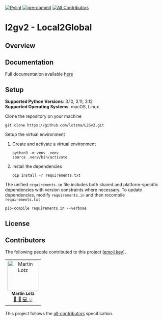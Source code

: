 
[![Pylint](https://github.com/lotzma/L2Gv2/actions/workflows/pylint.yml/badge.svg)](https://github.com/lotzma/L2Gv2/actions/workflows/pylint.yml)
[![pre-commit](https://img.shields.io/badge/pre--commit-enabled-brightgreen?logo=pre-commit)](https://github.com/pre-commit/pre-commit)
[![All Contributors](https://img.shields.io/badge/all_contributors-1-orange.svg?style=flat-square)](#contributors-)

# l2gv2 - Local2Global

## Overview

## Documentation

Full documentation available [here](https://l2gv2.readthedocs.io/en/latest/)


## Setup


**Supported Python Versions**: 3.10, 3.11, 3.12  
**Supported Operating Systems**: macOS, Linux  

Clone the repository on your machine

```shell
git clone https://github.com/lotzma/L2Gv2.git
```

Setup the virtual environment

1. Create and activate a virtual environment
   ```shell
   python3 -m venv .venv
   source .venv/bin/activate
   ```

2. Install the dependencies

    ```shell
    pip install -r requirements.txt
    ```

The unified `requirements.in` file includes both shared and platform-specific dependencies with version constraints where necessary. To update dependencies, modify `requirements.in` and then recompile `requirements.txt`

```shell
pip-compile requirements.in --verbose
```

## License

## Contributors

The following people contributed to this project ([emoji key](https://allcontributors.org/docs/en/emoji-key)). 

<!-- ALL-CONTRIBUTORS-LIST:START -->
<table>
  <tbody>
    <tr>
      <td align="center">
        <a href="https://github.com/lotzma">
            <img src="https://avatars.githubusercontent.com/u/22026207?v=4?v=4?s=100" width="100px;" alt="Martin Lotz"/>
            <br /><sub><b>Martin Lotz</b></sub>
            <br />🤔 📆 💻 💡
        </a>
    </td>  
    </tr>
  </tbody>
</table>
<!-- ALL-CONTRIBUTORS-LIST:END -->

This project follows the [all-contributors](https://github.com/all-contributors/all-contributors) specification.